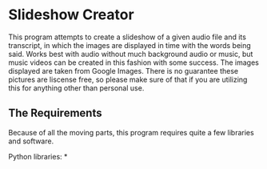 # Slideshow Creator
  This program attempts to create a slideshow of a given audio file and its transcript, in which the images are displayed in time with the words being said. Works best with audio without much background audio or music, but music videos can be created in this fashion with some success. The images displayed are taken from Google Images. There is no guarantee these pictures are liscense free, so please make sure of that if you are utilizing this for anything other than personal use.
  
## The Requirements
  Because of all the moving parts, this program requires quite a few libraries and software.
  
  Python libraries:
  *
